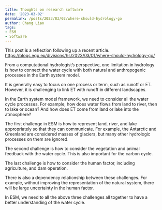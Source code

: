 ```yaml
---
title: Thoughts on research software
date: '2023-03-02'
permalink: /posts/2023/03/02/where-should-hydrology-go
author: Chang Liao
tags:
- ESM
- Software
---
```


This post is a reflection following up a recent article.
https://blogs.egu.eu/divisions/hs/2023/03/01/where-should-hydrology-go/

From a computational hydrologist’s perspective, one limitation in hydrology is how to connect 
the water cycle with both natural and anthropogenic processes in the Earth system model.

It is generally easy to focus on one process or term, such as runoff or ET. However, it is challenging to link ET with runoff in different landscapes. 

In the Earth system model framework, we need to consider all the water cycle processes. For example, how does water flows from land to river, then to lake or ocean? And how does ET come from land or lake into the atmosphere?

The first challenge in ESM is how to represent land, river, and lake appropriately so that they can communicate. For example, the Antarctic and Greenland are considered masses of glaciers, but many other hydrologic processes on them are ignored. 

The second challenge is how to consider the vegetation and animal feedback with the water cycle. This is also important for the carbon cycle.

The last challenge is how to consider the human factor, including agriculture, and dam operation.

There is also a dependency relationship between these challenges. For example, without improving the representation of the natural system, there will be large uncertainty in the human factor. 

In ESM, we need to all the above three challenges all together to have a better understanding of the water cycle.

